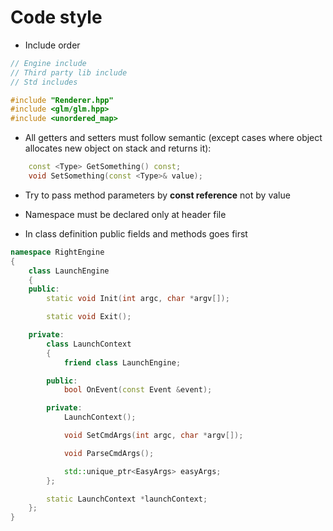 # Code style

- Include order
```c++
// Engine include
// Third party lib include
// Std includes

#include "Renderer.hpp"
#include <glm/glm.hpp>
#include <unordered_map>
```

- All getters and setters must follow semantic (except cases where object allocates new object on stack and returns it):
```c++
    const <Type> GetSomething() const;
    void SetSomething(const <Type>& value);
```
- Try to pass method parameters by **const reference** not by value

- Namespace must be declared only at header file
- In class definition public fields and methods goes first
```c++
namespace RightEngine
{
    class LaunchEngine
    {
    public:
        static void Init(int argc, char *argv[]);

        static void Exit();

    private:
        class LaunchContext
        {
            friend class LaunchEngine;

        public:
            bool OnEvent(const Event &event);

        private:
            LaunchContext();

            void SetCmdArgs(int argc, char *argv[]);

            void ParseCmdArgs();

            std::unique_ptr<EasyArgs> easyArgs;
        };

        static LaunchContext *launchContext;
    };
}
```